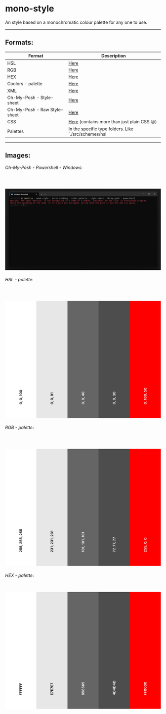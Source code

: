 # mono-style
An style based on a monochromatic colour palette for any one to use.

---

## Formats:

| Format   | Description                |
|----------|----------------------------|
| HSL      | [Here](./src/schemes/hsl)  |
| RGB      | [Here](./src/schemes/rgb)  |
| HEX      | [Here](./src/schemes/hex)  |
| Coolors - palette | [Here](https://coolors.co/palette/ffffff-e7e7e7-656565-4d4d4d-ff0000) |
| XML      | [Here](./src/schemes/xml/palette.xml) |
| Oh-My-Posh - Style-sheet | [Here](./src/monostyle.omp.json) |
| Oh-My-Posh - Raw Style-sheet | [Here](https://raw.githubusercontent.com/monitio/mono-style/refs/heads/main/src/monostyle.omp.json) |
| CSS      | [Here](./src/schemes/css/) (contains more than just plain CSS 😉)  |
| Palettes | In the specific type folders. Like `./src/schemes/hsl|rgb|hex/images/palette.png` |

---

## Images:
*Oh-My-Posh - Powershell - Windows*:

<br>

![powershell](./src/images/powershell.png)
---
*HSL - palette*:

<br>

![hsl palette](./src/schemes/hsl/images/palette.png)
---
*RGB - palette*:

<br>

![rgb palette](./src/schemes/rgb/images/palette.png)
---
*HEX - palette*:

<br>

![hex palette](./src/schemes/hex/images/palette.png)
